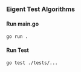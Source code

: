 ### Eigent Test Algorithms

#### Run main.go

```
go run .
```

#### Run Test

```
go test ./tests/...
```

